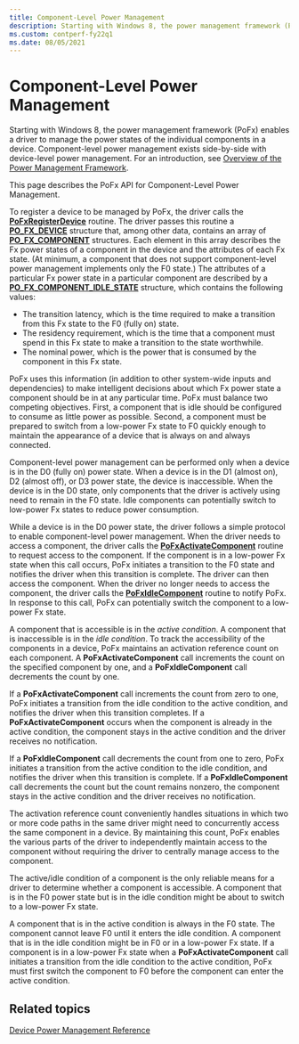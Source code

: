 ```yaml
---
title: Component-Level Power Management
description: Starting with Windows 8, the power management framework (PoFx) enables a driver to manage the power states of the individual components in a device. Component-level power management exists side-by-side with device-level power management.
ms.custom: contperf-fy22q1
ms.date: 08/05/2021
---
```


# Component-Level Power Management


Starting with Windows 8, the power management framework (PoFx) enables a driver to manage the power states of the individual components in a device.
Component-level power management exists side-by-side with device-level power management. For an introduction, see [Overview of the Power Management Framework](./overview-of-the-power-management-framework.md).


This page describes the PoFx API for Component-Level Power Management.


To register a device to be managed by PoFx, the driver calls the [**PoFxRegisterDevice**](/windows-hardware/drivers/ddi/wdm/nf-wdm-pofxregisterdevice) routine. The driver passes this routine a
 [**PO\_FX\_DEVICE**](/windows-hardware/drivers/ddi/wdm/ns-wdm-_po_fx_device_v1) structure that, among other data, contains an array of [**PO\_FX\_COMPONENT**](/windows-hardware/drivers/ddi/wdm/ns-wdm-_po_fx_component_v1) structures.
  Each element in this array describes the Fx power states of a component in the device and the attributes of each Fx state.
   (At minimum, a component that does not support component-level power management implements only the F0 state.) The attributes of a particular Fx power state in a particular component are described by
    a [**PO\_FX\_COMPONENT\_IDLE\_STATE**](/windows-hardware/drivers/ddi/wdm/ns-wdm-_po_fx_component_idle_state) structure, which contains the following values:

-   The transition latency, which is the time required to make a transition from this Fx state to the F0 (fully on) state.
-   The residency requirement, which is the time that a component must spend in this Fx state to make a transition to the state worthwhile.
-   The nominal power, which is the power that is consumed by the component in this Fx state.

PoFx uses this information (in addition to other system-wide inputs and dependencies) to make intelligent decisions about which Fx power state a component should be in at any particular time.
 PoFx must balance two competing objectives. First, a component that is idle should be configured to consume as little power as possible.
  Second, a component must be prepared to switch from a low-power Fx state to F0 quickly enough to maintain the appearance of a device that is always on and always connected.

Component-level power management can be performed only when a device is in the D0 (fully on) power state. When a device is in the D1 (almost on), D2 (almost off), or D3 power state, the device is inaccessible.
 When the device is in the D0 state, only components that the driver is actively using need to remain in the F0 state. Idle components can potentially switch to low-power Fx states to reduce power consumption.

While a device is in the D0 power state, the driver follows a simple protocol to enable component-level power management. When the driver needs to access a component, the driver calls the
 [**PoFxActivateComponent**](/windows-hardware/drivers/ddi/wdm/nf-wdm-pofxactivatecomponent) routine to request access to the component.
  If the component is in a low-power Fx state when this call occurs, PoFx initiates a transition to the F0 state and notifies the driver when this transition is complete.
   The driver can then access the component. When the driver no longer needs to access the component, the driver calls the [**PoFxIdleComponent**](/windows-hardware/drivers/ddi/wdm/nf-wdm-pofxidlecomponent) routine to notify PoFx.
    In response to this call, PoFx can potentially switch the component to a low-power Fx state.

A component that is accessible is in the *active condition*. A component that is inaccessible is in the *idle condition*.
 To track the accessibility of the components in a device, PoFx maintains an activation reference count on each component.
  A **PoFxActivateComponent** call increments the count on the specified component by one, and a **PoFxIdleComponent** call decrements the count by one.

If a **PoFxActivateComponent** call increments the count from zero to one, PoFx initiates a transition from the idle condition to the active condition, and notifies the driver when this transition completes.
 If a **PoFxActivateComponent** occurs when the component is already in the active condition, the component stays in the active condition and the driver receives no notification.

If a **PoFxIdleComponent** call decrements the count from one to zero, PoFx initiates a transition from the active condition to the idle condition, and notifies the driver when this transition is complete.
 If a **PoFxIdleComponent** call decrements the count but the count remains nonzero, the component stays in the active condition and the driver receives no notification.

The activation reference count conveniently handles situations in which two or more code paths in the same driver might need to concurrently access the same component in a device. By maintaining this count,
 PoFx enables the various parts of the driver to independently maintain access to the component without requiring the driver to centrally manage access to the component.

The active/idle condition of a component is the only reliable means for a driver to determine whether a component is accessible. A component that is in the F0 power state but is in the idle condition might
 be about to switch to a low-power Fx state.

A component that is in the active condition is always in the F0 state. The component cannot leave F0 until it enters the idle condition.
 A component that is in the idle condition might be in F0 or in a low-power Fx state.
  If a component is in a low-power Fx state when a **PoFxActivateComponent** call initiates a transition from the idle condition to the active condition, PoFx must first switch the component to F0 before the component can
   enter the active condition.

## Related topics

[Device Power Management Reference](device-power-management-reference.md)

